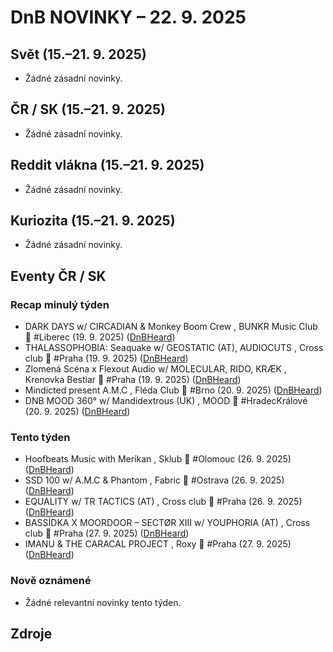 # DnB NOVINKY – 22. 9. 2025

## Svět (15.–21. 9. 2025)

* Žádné zásadní novinky.

## ČR / SK (15.–21. 9. 2025)

* Žádné zásadní novinky.

## Reddit vlákna (15.–21. 9. 2025)

* Žádné zásadní novinky.

## Kuriozita (15.–21. 9. 2025)

* Žádné zásadní novinky.

## Eventy ČR / SK

### Recap minulý týden
* DARK DAYS w/ CIRCADIAN & Monkey Boom Crew , BUNKR Music Club 👑 #Liberec (19. 9. 2025) ([DnBHeard][1])
* THALASSOPHOBIA: Seaquake w/ GEOSTATIC (AT), AUDIOCUTS , Cross club 👑 #Praha (19. 9. 2025) ([DnBHeard][2])
* Zlomená Scéna x Flexout Audio w/ MOLECULAR, RIDO, KRÆK , Krenovka Bestiar 👑 #Praha (19. 9. 2025) ([DnBHeard][3])
* Mindicted present A.M.C , Fléda Club 👑 #Brno (20. 9. 2025) ([DnBHeard][4])
* DNB MOOD 360° w/ Mandidextrous (UK) , MOOD 👑 #HradecKrálové (20. 9. 2025) ([DnBHeard][5])

### Tento týden
* Hoofbeats Music with Merikan , Sklub 👑 #Olomouc (26. 9. 2025) ([DnBHeard][6])
* SSD 100 w/ A.M.C & Phantom , Fabric 👑 #Ostrava (26. 9. 2025) ([DnBHeard][7])
* EQUALITY w/ TR TACTICS (AT) , Cross club 👑 #Praha (26. 9. 2025) ([DnBHeard][8])
* BASSÍDKA X MOORDOOR – SECTØR XIII w/ YOUPHORIA (AT) , Cross club 👑 #Praha (27. 9. 2025) ([DnBHeard][9])
* IMANU & THE CARACAL PROJECT , Roxy 👑 #Praha (27. 9. 2025) ([DnBHeard][10])

### Nově oznámené
* Žádné relevantní novinky tento týden.


## Zdroje

[1]: https://www.facebook.com/events/754272993968832/
[2]: https://www.facebook.com/events/1418724722571939/
[3]: https://www.facebook.com/events/2608314909510791/
[4]: https://www.facebook.com/events/2099173993917723/
[5]: https://www.facebook.com/events/4157438874483862/
[6]: https://www.facebook.com/events/748825818069711/
[7]: https://www.facebook.com/events/1411042836637871/
[8]: https://www.facebook.com/events/1479550783303686
[9]: https://www.facebook.com/events/1251210932777500/
[10]: https://www.facebook.com/events/1232143318146823/
